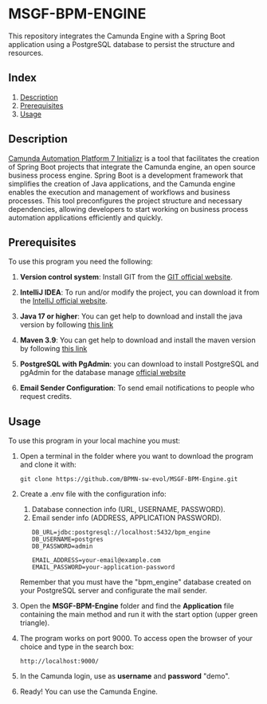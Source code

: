 #  MSGF-BPM-ENGINE

This repository integrates the Camunda Engine with a Spring Boot application using a PostgreSQL database to persist the structure and resources.


## Index

1. [Description](#description)
2. [Prerequisites](#prerequisites)
3. [Usage](#usage)


## Description

[Camunda Automation Platform 7 Initializr](https://start.camunda.com/) is a tool that facilitates the creation of Spring Boot projects that integrate the Camunda engine, an open source business process engine. Spring Boot is a development framework that simplifies the creation of Java applications, and the Camunda engine enables the execution and management of workflows and business processes. This tool preconfigures the project structure and necessary dependencies, allowing developers to start working on business process automation applications efficiently and quickly.


## Prerequisites

To use this program you need the following:

1. **Version control system**: Install GIT from the [GIT official website](https://git-scm.com/downloads).

2. **IntelliJ IDEA**: To run and/or modify the project, you can download it from the [IntelliJ official website](https://www.jetbrains.com/es-es/idea/download/?section=windows).

3. **Java 17 or higher**: You can get help to download and install the java version by following [this link](https://www.youtube.com/watch?v=oAin-q1oTDw&pp=ygUXY29tbyBjb25maWd1cmFyIGphdmEgMTc%3D)

4. **Maven 3.9**: You can get help to download and install the maven version by following [this link](https://www.youtube.com/watch?v=1QfiyR_PWxU&pp=ygUSaW5zdGFsYXIgbWF2ZW4gMy45)    

5. **PostgreSQL with PgAdmin**: you can download to install PostgreSQL and pgAdmin for the database manage [official website](https://www.postgresql.org/download/)

6. **Email Sender Configuration**: To send email notifications to people who request credits. 
## Usage

To use this program in your local machine you must:

1. Open a terminal in the folder where you want to download the program and clone it with:

   ```
   git clone https://github.com/BPMN-sw-evol/MSGF-BPM-Engine.git
   ```
2. Create a .env file with the configuration info:
   1. Database connection info (URL, USERNAME, PASSWORD).
   2. Email sender info (ADDRESS, APPLICATION PASSWORD).
      ```
      DB_URL=jdbc:postgresql://localhost:5432/bpm_engine
      DB_USERNAME=postgres
      DB_PASSWORD=admin
   
      EMAIL_ADDRESS=your-email@example.com
      EMAIL_PASSWORD=your-application-password
      ```
   Remember that you must have the "bpm_engine" database created on your PostgreSQL server and configurate the mail sender.

2. Open the **MSGF-BPM-Engine** folder and find the **Application** file containing the main method and run it with the start option (upper green triangle).

4. The program works on port 9000. To access open the browser of your choice and type in the search box: 
   ```
   http://localhost:9000/
   ```
5. In the Camunda login, use as **username** and **password** "demo".

6. Ready! You can use the Camunda Engine.

